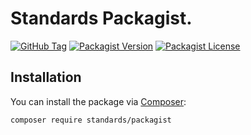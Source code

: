 # Standards Packagist.

[![GitHub Tag](https://img.shields.io/github/v/tag/dependencies-packagist/standards-packagist)](https://github.com/dependencies-packagist/standards-packagist/tags)
[![Packagist Version](https://img.shields.io/packagist/v/standards/packagist)](https://packagist.org/packages/standards/packagist)
[![Packagist License](https://img.shields.io/github/license/dependencies-packagist/standards-packagist)](https://github.com/dependencies-packagist/standards-packagist)

## Installation

You can install the package via [Composer](https://getcomposer.org/):

```bash
composer require standards/packagist
```
